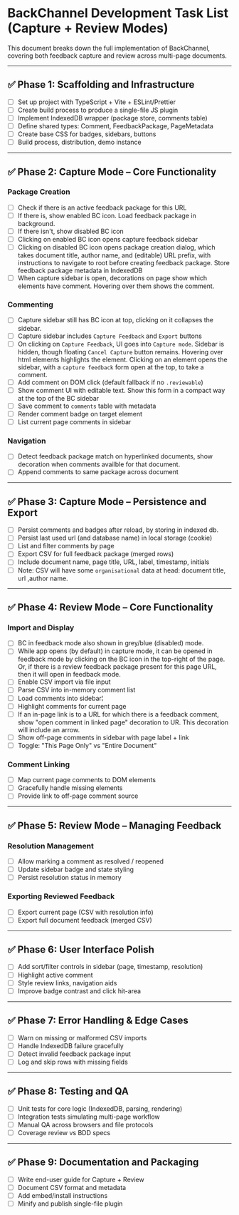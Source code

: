 # BackChannel Development Task List (Capture + Review Modes)

This document breaks down the full implementation of BackChannel, covering both feedback capture and review across multi-page documents.

---

## ✅ Phase 1: Scaffolding and Infrastructure

- [ ] Set up project with TypeScript + Vite + ESLint/Prettier
- [ ] Create build process to produce a single-file JS plugin
- [ ] Implement IndexedDB wrapper (package store, comments table)
- [ ] Define shared types: Comment, FeedbackPackage, PageMetadata
- [ ] Create base CSS for badges, sidebars, buttons
- [ ] Build process, distribution, demo instance

---

## ✅ Phase 2: Capture Mode – Core Functionality

### Package Creation
- [ ] Check if there is an active feedback package for this URL
- [ ] If there is, show enabled BC icon. Load feedback package in background.
- [ ] If there isn't, show disabled BC icon
- [ ] Clicking on enabled BC icon opens capture feedback sidebar
- [ ] Clicking on disabled BC icon opens package creation dialog, which takes document title, author name, and (editable) URL prefix, with instructions to navigate to root before creating feedback package. Store feedback package metadata in IndexedDB
- [ ] When capture sidebar is open, decorations on page show which elements have comment. Hovering over them shows the comment.

### Commenting
- [ ] Capture sidebar still has BC icon at top, clicking on it collapses the sidebar.
- [ ] Capture sidebar includes `Capture Feedback` and `Export` buttons
- [ ] On clicking on `Capture Feedback`, UI goes into `Capture mode`. Sidebar is hidden, though floating `Cancel Capture` button remains.  Hovering over html elements highlights the element. Clicking on an element opens the sidebar, with a `capture feedback` form open at the top, to take a comment.
- [ ] Add comment on DOM click (default fallback if no `.reviewable`)
- [ ] Show comment UI with editable text.  Show this form in a compact way at the top of the BC sidebar
- [ ] Save comment to `comments` table with metadata
- [ ] Render comment badge on target element
- [ ] List current page comments in sidebar

### Navigation
- [ ] Detect feedback package match on hyperlinked documents, show decoration when comments availble for that document.
- [ ] Append comments to same package across document

---

## ✅ Phase 3: Capture Mode – Persistence and Export

- [ ] Persist comments and badges after reload, by storing in indexed db.
- [ ] Persist last used url (and database name) in local storage (cookie)
- [ ] List and filter comments by page
- [ ] Export CSV for full feedback package (merged rows)
- [ ] Include document name, page title, URL, label, timestamp, initials
- [ ] Note: CSV will have some `organisational` data at head: document title, url ,author name.

---

## ✅ Phase 4: Review Mode – Core Functionality

### Import and Display
- [ ] BC in feedback mode also shown in grey/blue (disabled) mode.
- [ ] While app opens (by default) in capture mode, it can be opened in feedback mode by clicking on the BC icon in the top-right of the page.  Or, if there is a review feedback package present for this page URL, then it will open in feedback mode.
- [ ] Enable CSV import via file input
- [ ] Parse CSV into in-memory comment list
- [ ] Load comments into sidebar¦
- [ ] Highlight comments for current page
- [ ] If an in-page link is to a URL for which there is a feedback comment, show "open comment in linked page" decoration to UR.  This decoration will include an arrow.
- [ ] Show off-page comments in sidebar with page label + link
- [ ] Toggle: "This Page Only" vs "Entire Document"

### Comment Linking
- [ ] Map current page comments to DOM elements
- [ ] Gracefully handle missing elements
- [ ] Provide link to off-page comment source

---

## ✅ Phase 5: Review Mode – Managing Feedback

### Resolution Management
- [ ] Allow marking a comment as resolved / reopened
- [ ] Update sidebar badge and state styling
- [ ] Persist resolution status in memory

### Exporting Reviewed Feedback
- [ ] Export current page (CSV with resolution info)
- [ ] Export full document feedback (merged CSV)

---

## ✅ Phase 6: User Interface Polish

- [ ] Add sort/filter controls in sidebar (page, timestamp, resolution)
- [ ] Highlight active comment
- [ ] Style review links, navigation aids
- [ ] Improve badge contrast and click hit-area

---

## ✅ Phase 7: Error Handling & Edge Cases

- [ ] Warn on missing or malformed CSV imports
- [ ] Handle IndexedDB failure gracefully
- [ ] Detect invalid feedback package input
- [ ] Log and skip rows with missing fields

---

## ✅ Phase 8: Testing and QA

- [ ] Unit tests for core logic (IndexedDB, parsing, rendering)
- [ ] Integration tests simulating multi-page workflow
- [ ] Manual QA across browsers and file protocols
- [ ] Coverage review vs BDD specs

---

## ✅ Phase 9: Documentation and Packaging

- [ ] Write end-user guide for Capture + Review
- [ ] Document CSV format and metadata
- [ ] Add embed/install instructions
- [ ] Minify and publish single-file plugin
